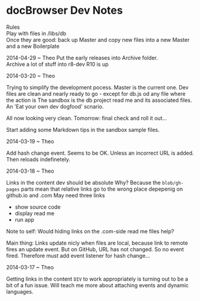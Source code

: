 docBrowser Dev Notes
====================

<i class="fa fa-camera-retro"></i> Rules  
Play with files in /libs/db  
Once they are good: back up Master and copy new files into a new Master and a new Boilerplate  

2014-04-29 ~ Theo
Put the early releases into Archive folder.  
Archive a lot of stuff into r8-dev
R10 is up

2014-03-20 ~ Theo

Trying to simplify the development pocess.
Master is the current one. Dev files are clean and nearly ready to go - except for db.js od any file where the action is
The sandbox is the db project read me and its associated files. An 'Eat your own dev dogfood' scnario.
   
All now looking very clean. Tomorrow: final check and roll it out...

Start adding some Markdown tips in the sandbox sample files. 

2014-03-19 ~ Theo

Add hash change event. Seems to be OK. Unless an incorrect URL is added. Then reloads indefinetely.


2014-03-18 ~ Theo

Links in the content dev should be absolute
Why?
Because the `blob/gh-pages` parts mean that relative links go to the wrong place depepenig on github.io and .com
May need three links

- show source code
- display read me
- run app 

Note to self: Would hiding links on the .com-side read me files help?

Main thing:
Links update nicly when files are local, because link to remote fires an update event.
But on GitHub, URL has not changed. So no event fired.
Therefore must add event listener for hash change...


2014-03-17 ~ Theo

Getting links in the content `DIV` to work appropriately is turning out to be a bit of a fun issue. 
Will teach me more about attaching events and dynamic languages.
